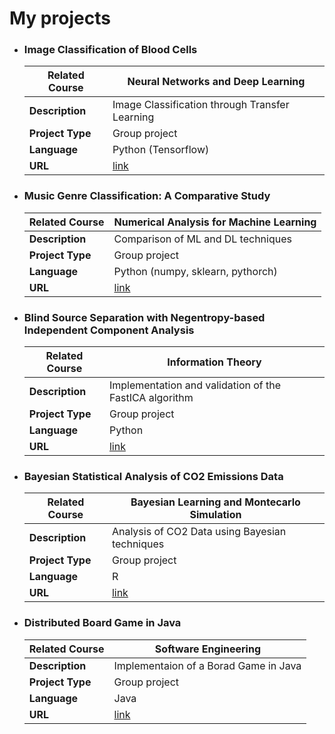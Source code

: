 # My projects


- ### Image Classification of Blood Cells
    | **Related Course**  | Neural Networks and Deep Learning                         |
  | ------------------- | -------------------------------------------------------- |
  | **Description**     | Image Classification through Transfer Learning |
  | **Project Type**    | Group project                            |
  | **Language**        | Python (Tensorflow)                                           |
  | **URL**             | [link](https://github.com/gabricarr/ANN-project)     |





- ### Music Genre Classification: A Comparative Study
    | **Related Course**  | Numerical Analysis for Machine Learning                         |
  | ------------------- | -------------------------------------------------------- |
  | **Description**     | Comparison of ML and DL techniques |
  | **Project Type**    | Group project                            |
  | **Language**        | Python (numpy, sklearn, pythorch)                                           |
  | **URL**             | [link](https://github.com/gabricarr/Naml-project)     |


<!--
- ### Dataset augmentation using Diffusion Models
    | **Related Course**  | Software Engineering 2                        |
  | ------------------- | -------------------------------------------------------- |
  | **Description**     | A novel approach for dataset augmentation using Generative AI  |
  | **Project Type**    | Research project                            |
  | **Language**        | Python                                            |
  | **URL**             | Private    |
  -->



- ### Blind Source Separation with Negentropy-based Independent Component Analysis 
    | **Related Course**  | Information Theory                        |
  | ------------------- | -------------------------------------------------------- |
  | **Description**     | Implementation and validation of the FastICA algorithm |
  | **Project Type**    | Group project                            |
  | **Language**        | Python                                            |
  | **URL**             | [link](https://github.com/gabricarr/FastICA-Information-Theory)   |



- ### Bayesian Statistical Analysis of CO2 Emissions Data 
    | **Related Course**  | Bayesian Learning and Montecarlo Simulation                        |
  | ------------------- | -------------------------------------------------------- |
  | **Description**     | Analysis of CO2 Data using Bayesian techniques |
  | **Project Type**    | Group project                            |
  | **Language**        | R                                            |
  | **URL**             | [link](https://github.com/gabricarr/Bayesian-Statistical-Analysis-of-CO2-Emissions-Data)|



- ### Distributed Board Game in Java
    | **Related Course**  | Software Engineering                          |
  | ------------------- | -------------------------------------------------------- |
  | **Description**     | Implementaion of a Borad Game in Java |
  | **Project Type**    | Group project                            |
  | **Language**        | Java                                               |
  | **URL**             | [link](https://github.com/gabricarm/IS23-AM08)     |






